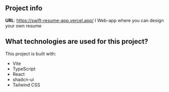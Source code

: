 

## Project info

**URL**: https://swift-resume-app.vercel.app/
I Web-app where you can design your own resume 

## What technologies are used for this project?

This project is built with:

- Vite
- TypeScript
- React
- shadcn-ui
- Tailwind CSS



